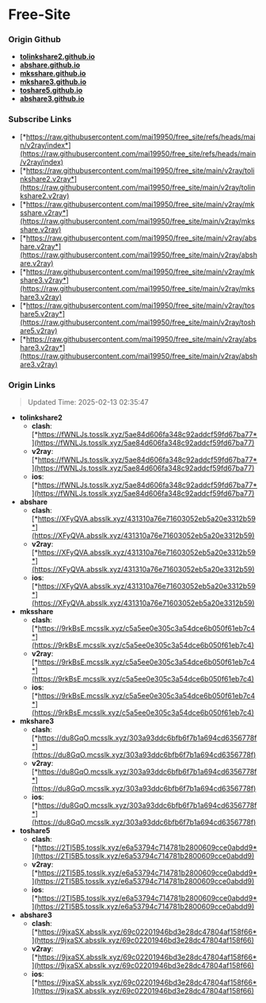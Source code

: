 # Free-Site

### Origin Github

- [**tolinkshare2.github.io**](https://github.com/tolinkshare2/tolinkshare2.github.io)
- [**abshare.github.io**](https://github.com/abshare/abshare.github.io)
- [**mksshare.github.io**](https://github.com/mksshare/mksshare.github.io)
- [**mkshare3.github.io**](https://github.com/mkshare3/mkshare3.github.io)
- [**toshare5.github.io**](https://github.com/toshare5/toshare5.github.io)
- [**abshare3.github.io**](https://github.com/abshare3/abshare3.github.io)

### Subscribe Links

- [*https://raw.githubusercontent.com/mai19950/free_site/refs/heads/main/v2ray/index*](https://raw.githubusercontent.com/mai19950/free_site/refs/heads/main/v2ray/index)
- [*https://raw.githubusercontent.com/mai19950/free_site/main/v2ray/tolinkshare2.v2ray*](https://raw.githubusercontent.com/mai19950/free_site/main/v2ray/tolinkshare2.v2ray)
- [*https://raw.githubusercontent.com/mai19950/free_site/main/v2ray/mksshare.v2ray*](https://raw.githubusercontent.com/mai19950/free_site/main/v2ray/mksshare.v2ray)
- [*https://raw.githubusercontent.com/mai19950/free_site/main/v2ray/abshare.v2ray*](https://raw.githubusercontent.com/mai19950/free_site/main/v2ray/abshare.v2ray)
- [*https://raw.githubusercontent.com/mai19950/free_site/main/v2ray/mkshare3.v2ray*](https://raw.githubusercontent.com/mai19950/free_site/main/v2ray/mkshare3.v2ray)
- [*https://raw.githubusercontent.com/mai19950/free_site/main/v2ray/toshare5.v2ray*](https://raw.githubusercontent.com/mai19950/free_site/main/v2ray/toshare5.v2ray)
- [*https://raw.githubusercontent.com/mai19950/free_site/main/v2ray/abshare3.v2ray*](https://raw.githubusercontent.com/mai19950/free_site/main/v2ray/abshare3.v2ray)

### Origin Links

> Updated Time: 2025-02-13 02:35:47

- **tolinkshare2**
  - **clash**: [*https://fWNLJs.tosslk.xyz/5ae84d606fa348c92addcf59fd67ba77*](https://fWNLJs.tosslk.xyz/5ae84d606fa348c92addcf59fd67ba77)
  - **v2ray**: [*https://fWNLJs.tosslk.xyz/5ae84d606fa348c92addcf59fd67ba77*](https://fWNLJs.tosslk.xyz/5ae84d606fa348c92addcf59fd67ba77)
  - **ios**: [*https://fWNLJs.tosslk.xyz/5ae84d606fa348c92addcf59fd67ba77*](https://fWNLJs.tosslk.xyz/5ae84d606fa348c92addcf59fd67ba77)
- **abshare**
  - **clash**: [*https://XFyQVA.absslk.xyz/431310a76e71603052eb5a20e3312b59*](https://XFyQVA.absslk.xyz/431310a76e71603052eb5a20e3312b59)
  - **v2ray**: [*https://XFyQVA.absslk.xyz/431310a76e71603052eb5a20e3312b59*](https://XFyQVA.absslk.xyz/431310a76e71603052eb5a20e3312b59)
  - **ios**: [*https://XFyQVA.absslk.xyz/431310a76e71603052eb5a20e3312b59*](https://XFyQVA.absslk.xyz/431310a76e71603052eb5a20e3312b59)
- **mksshare**
  - **clash**: [*https://9rkBsE.mcsslk.xyz/c5a5ee0e305c3a54dce6b050f61eb7c4*](https://9rkBsE.mcsslk.xyz/c5a5ee0e305c3a54dce6b050f61eb7c4)
  - **v2ray**: [*https://9rkBsE.mcsslk.xyz/c5a5ee0e305c3a54dce6b050f61eb7c4*](https://9rkBsE.mcsslk.xyz/c5a5ee0e305c3a54dce6b050f61eb7c4)
  - **ios**: [*https://9rkBsE.mcsslk.xyz/c5a5ee0e305c3a54dce6b050f61eb7c4*](https://9rkBsE.mcsslk.xyz/c5a5ee0e305c3a54dce6b050f61eb7c4)
- **mkshare3**
  - **clash**: [*https://du8GqO.mcsslk.xyz/303a93ddc6bfb6f7b1a694cd6356778f*](https://du8GqO.mcsslk.xyz/303a93ddc6bfb6f7b1a694cd6356778f)
  - **v2ray**: [*https://du8GqO.mcsslk.xyz/303a93ddc6bfb6f7b1a694cd6356778f*](https://du8GqO.mcsslk.xyz/303a93ddc6bfb6f7b1a694cd6356778f)
  - **ios**: [*https://du8GqO.mcsslk.xyz/303a93ddc6bfb6f7b1a694cd6356778f*](https://du8GqO.mcsslk.xyz/303a93ddc6bfb6f7b1a694cd6356778f)
- **toshare5**
  - **clash**: [*https://2TI5B5.tosslk.xyz/e6a53794c714781b2800609cce0abdd9*](https://2TI5B5.tosslk.xyz/e6a53794c714781b2800609cce0abdd9)
  - **v2ray**: [*https://2TI5B5.tosslk.xyz/e6a53794c714781b2800609cce0abdd9*](https://2TI5B5.tosslk.xyz/e6a53794c714781b2800609cce0abdd9)
  - **ios**: [*https://2TI5B5.tosslk.xyz/e6a53794c714781b2800609cce0abdd9*](https://2TI5B5.tosslk.xyz/e6a53794c714781b2800609cce0abdd9)
- **abshare3**
  - **clash**: [*https://9jxaSX.absslk.xyz/69c02201946bd3e28dc47804af158f66*](https://9jxaSX.absslk.xyz/69c02201946bd3e28dc47804af158f66)
  - **v2ray**: [*https://9jxaSX.absslk.xyz/69c02201946bd3e28dc47804af158f66*](https://9jxaSX.absslk.xyz/69c02201946bd3e28dc47804af158f66)
  - **ios**: [*https://9jxaSX.absslk.xyz/69c02201946bd3e28dc47804af158f66*](https://9jxaSX.absslk.xyz/69c02201946bd3e28dc47804af158f66)
